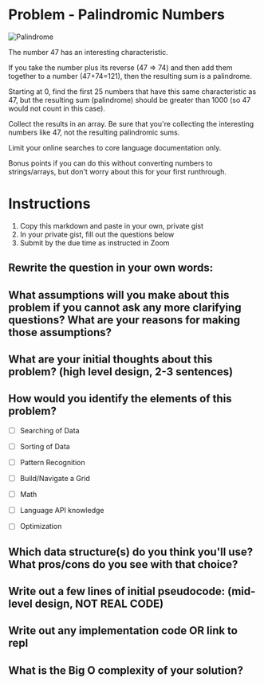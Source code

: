 # Problem - Palindromic Numbers
![Palindrome](https://media.giphy.com/media/xT5LMYqyIPJtjnjiHm/giphy.gif)

The number 47 has an interesting characteristic.

If you take the number plus its reverse (47 => 74) and then add them together to a number (47+74=121), then the resulting sum is a palindrome.

Starting at 0, find the first 25 numbers that have this same characteristic as 47, but the resulting sum (palindrome) should be greater than 1000 (so 47 would not count in this case).

Collect the results in an array. Be sure that you're collecting the interesting numbers like 47, not the resulting palindromic sums.

Limit your online searches to core language documentation only.

Bonus points if you can do this without converting numbers to strings/arrays, but don't worry about this for your first runthrough.

# Instructions

1. Copy this markdown and paste in your own, private gist
2. In your private gist, fill out the questions below
4. Submit by the due time as instructed in Zoom


## Rewrite the question in your own words:


## What assumptions will you make about this problem if you cannot ask any more clarifying questions? What are your reasons for making those assumptions?


## What are your initial thoughts about this problem? (high level design, 2-3 sentences)


## How would you identify the elements of this problem?

- [ ] Searching of Data
- [ ] Sorting of Data
- [ ] Pattern Recognition
- [ ] Build/Navigate a Grid
- [ ] Math
- [ ] Language API knowledge
- [ ] Optimization


## Which data structure(s) do you think you'll use? What pros/cons do you see with that choice?


## Write out a few lines of initial pseudocode: (mid-level design, NOT REAL CODE)

## Write out any implementation code OR link to repl

## What is the Big O complexity of your solution?
